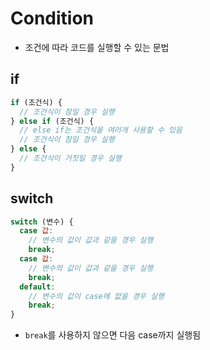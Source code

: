 # Condition

- 조건에 따라 코드를 실행할 수 있는 문법

## if

```js
if (조건식) {
  // 조건식이 참일 경우 실행
} else if (조건식) {
  // else if는 조건식을 여러개 사용할 수 있음
  // 조건식이 참일 경우 실행
} else {
  // 조건식이 거짓일 경우 실행
}
```

## switch

```js
switch (변수) {
  case 값:
    // 변수의 값이 값과 같을 경우 실행
    break;
  case 값:
    // 변수의 값이 값과 같을 경우 실행
    break;
  default:
    // 변수의 값이 case에 없을 경우 실행
    break;
}
```

- `break`를 사용하지 않으면 다음 case까지 실행됨
